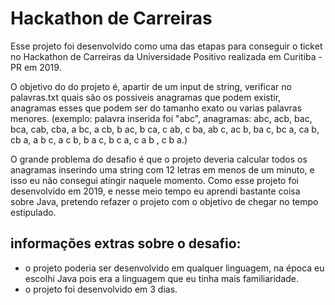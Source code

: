 # Hackathon de Carreiras 
Esse projeto foi desenvolvido como uma das etapas para conseguir o ticket no Hackathon de Carreiras da Universidade Positivo realizada em Curitiba - PR em 2019.

O objetivo do do projeto é, apartir de um input de string, verificar no palavras.txt quais são os possiveis anagramas que podem existir, anagramas esses que 
podem ser do tamanho exato ou varias palavras menores.
(exemplo: palavra inserida foi "abc", anagramas: abc, acb, bac, bca, cab, cba, a bc, a cb, b ac, b ca, c ab, c ba, ab c, ac b, ba c, bc a, ca b, cb a, a b c,
a c b, b a c, b c a, c a b , c b a.)

O grande problema do desafio é que o projeto deveria calcular todos os anagramas inserindo uma string com 12 letras em menos de um minuto, e isso eu não consegui atingir
naquele momento. Como esse projeto foi desenvolvido em 2019, e nesse meio tempo eu aprendi bastante coisa sobre Java, pretendo refazer o projeto com o objetivo de chegar no tempo estipulado.

## informações extras sobre o desafio:
- o projeto poderia ser desenvolvido em qualquer linguagem, na época eu escolhi Java pois era a linguagem que eu tinha mais familiaridade.
- o projeto foi desenvolvido em 3 dias.


 
